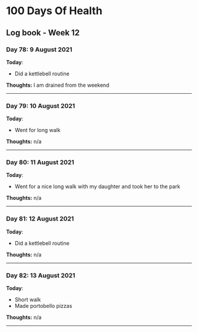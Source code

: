 # 100 Days Of Health

## Log book - Week 12

### Day 78: 9 August 2021

**Today**:

* Did a kettlebell routine

**Thoughts:** I am drained from the weekend

---

### Day 79: 10 August 2021

**Today**:

* Went for long walk

**Thoughts:** n/a

---

### Day 80: 11 August 2021

**Today**:

* Went for a nice long walk with my daughter and took her to the park

**Thoughts:** n/a

---

### Day 81: 12 August 2021

**Today**:

* Did a kettlebell routine

**Thoughts:** n/a

---

### Day 82: 13 August 2021

**Today**:

* Short walk
* Made portobello pizzas

**Thoughts:** n/a

---

